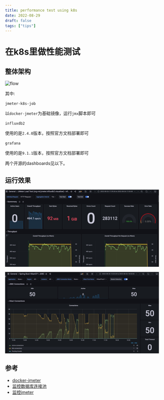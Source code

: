 ```yaml
---
title: performance test using k8s
date: 2022-08-29
draft: false
tags: ["tips"]
---
```



# 在k8s里做性能测试

## 整体架构

![flow](http://www.plantuml.com/plantuml/proxy?cache=no&src=https://raw.githubusercontent.com/robbietree8/robbietree8.github.io/main/assets/2022-08-29/flow.puml)

其中:

`jmeter-k8s-job`

以`docker-jmeter`为基础镜像，运行`jmx`脚本即可

`influxdb2`

使用的是`2.4.0`版本，按照官方文档部署即可

`grafana`

使用的是`9.1.1`版本，按照官方文档部署即可

两个开源的dashboards见以下。

## 运行效果

![g-1](https://raw.githubusercontent.com/robbietree8/robbietree8.github.io/main/assets/2022-08-29/g-1.jpg)

![g-2](https://raw.githubusercontent.com/robbietree8/robbietree8.github.io/main/assets/2022-08-29/g-2.jpg)


## 参考

- [docker-jmeter](https://github.com/unseel/docker-jmeter)
- [监控数据库连接池](https://grafana.com/grafana/dashboards/6083-spring-boot-hikaricp-jdbc/)
- [监控jmeter](https://grafana.com/grafana/dashboards/13644-jmeter-load-test-org-md-jmeter-influxdb2-visualizer-influxdb-v2-0-flux/)
